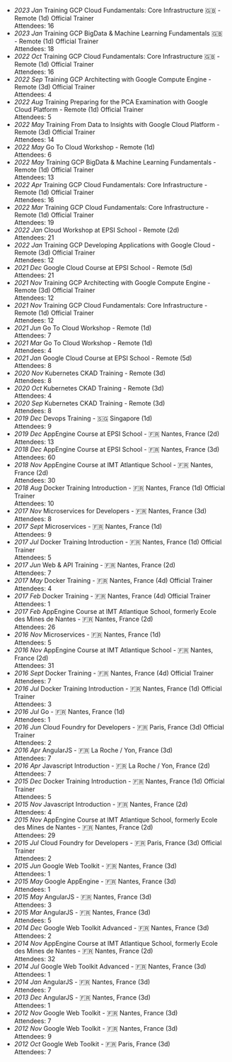 - _2023 Jan_ Training GCP Cloud Fundamentals: Core Infrastructure 🇬🇧 - Remote (1d)
<span class="detail-tag">Official Trainer</span>
<br>Attendees: 16
- _2023 Jan_ Training GCP BigData & Machine Learning Fundamentals 🇬🇧 - Remote (1d)
<span class="detail-tag">Official Trainer</span>
<br>Attendees: 18
- _2022 Oct_ Training GCP Cloud Fundamentals: Core Infrastructure 🇬🇧 - Remote (1d)
<span class="detail-tag">Official Trainer</span>
<br>Attendees: 16
- _2022 Sep_ Training GCP Architecting with Google Compute Engine - Remote (3d)
<span class="detail-tag">Official Trainer</span>
<br>Attendees: 4
- _2022 Aug_ Training Preparing for the PCA Examination with Google Cloud Platform - Remote (1d)
<span class="detail-tag">Official Trainer</span>
<br>Attendees: 5
- _2022 May_ Training From Data to Insights with Google Cloud Platform - Remote (3d)
<span class="detail-tag">Official Trainer</span>
<br>Attendees: 14
- _2022 May_ Go To Cloud Workshop - Remote (1d)
<br>Attendees: 6
- _2022 May_ Training GCP BigData & Machine Learning Fundamentals - Remote (1d)
<span class="detail-tag">Official Trainer</span>
<br>Attendees: 13
- _2022 Apr_ Training GCP Cloud Fundamentals: Core Infrastructure - Remote (1d)
<span class="detail-tag">Official Trainer</span>
<br>Attendees: 16
- _2022 Mar_ Training GCP Cloud Fundamentals: Core Infrastructure - Remote (1d)
<span class="detail-tag">Official Trainer</span>
<br>Attendees: 19
- _2022 Jan_ Cloud Workshop at EPSI School - Remote (2d)
<br>Attendees: 21
- _2022 Jan_ Training GCP Developing Applications with Google Cloud - Remote (3d)
<span class="detail-tag">Official Trainer</span>
<br>Attendees: 12
- _2021 Dec_ Google Cloud Course at EPSI School - Remote (5d)
<br>Attendees: 21
- _2021 Nov_ Training GCP Architecting with Google Compute Engine - Remote (3d)
<span class="detail-tag">Official Trainer</span>
<br>Attendees: 12
- _2021 Nov_ Training GCP Cloud Fundamentals: Core Infrastructure - Remote (1d)
<span class="detail-tag">Official Trainer</span>
<br>Attendees: 12
- _2021 Jun_ Go To Cloud Workshop - Remote (1d)
<br>Attendees: 7
- _2021 Mar_ Go To Cloud Workshop - Remote (1d)
<br>Attendees: 4
- _2021 Jan_ Google Cloud Course at EPSI School - Remote (5d)
<br>Attendees: 8
- _2020 Nov_ Kubernetes CKAD Training - Remote (3d)
<br>Attendees: 8
- _2020 Oct_ Kubernetes CKAD Training - Remote (3d)
<br>Attendees: 4
- _2020 Sep_ Kubernetes CKAD Training - Remote (3d)
<br>Attendees: 8
- _2019 Dec_ Devops Training - 🇸🇬 Singapore (1d)
<br>Attendees: 9
- _2019 Dec_ AppEngine Course at EPSI School - 🇫🇷 Nantes, France (2d)
<br>Attendees: 13
- _2018 Dec_ AppEngine Course at EPSI School - 🇫🇷 Nantes, France (3d)
<br>Attendees: 60
- _2018 Nov_ AppEngine Course at IMT Atlantique School - 🇫🇷 Nantes, France (2d)
<br>Attendees: 30
- _2018 Aug_ Docker Training Introduction - 🇫🇷 Nantes, France (1d)
<span class="detail-tag">Official Trainer</span>
<br>Attendees: 10
- _2017 Nov_ Microservices for Developers - 🇫🇷 Nantes, France (3d)
<br>Attendees: 8
- _2017 Sept_ Microservices - 🇫🇷 Nantes, France (1d)
<br>Attendees: 9
- _2017 Jul_ Docker Training Introduction - 🇫🇷 Nantes, France (1d)
<span class="detail-tag">Official Trainer</span>
<br>Attendees: 5
- _2017 Jun_ Web & API Training - 🇫🇷 Nantes, France (2d)
<br>Attendees: 7
- _2017 May_ Docker Training - 🇫🇷 Nantes, France (4d)
<span class="detail-tag">Official Trainer</span>
<br>Attendees: 4
- _2017 Feb_ Docker Training - 🇫🇷 Nantes, France (4d)
<span class="detail-tag">Official Trainer</span>
<br>Attendees: 1
- _2017 Feb_ AppEngine Course at IMT Atlantique School, formerly Ecole des Mines de Nantes - 🇫🇷 Nantes, France (2d)
<br>Attendees: 26
- _2016 Nov_ Microservices - 🇫🇷 Nantes, France (1d)
<br>Attendees: 5
- _2016 Nov_ AppEngine Course at IMT Atlantique School - 🇫🇷 Nantes, France (2d)
<br>Attendees: 31
- _2016 Sept_ Docker Training - 🇫🇷 Nantes, France (4d)
<span class="detail-tag">Official Trainer</span>
<br>Attendees: 7
- _2016 Jul_ Docker Training Introduction - 🇫🇷 Nantes, France (1d)
<span class="detail-tag">Official Trainer</span>
<br>Attendees: 3
- _2016 Jul_ Go - 🇫🇷 Nantes, France (1d)
<br>Attendees: 1
- _2016 Jun_ Cloud Foundry for Developers - 🇫🇷 Paris, France (3d)
<span class="detail-tag">Official Trainer</span>
<br>Attendees: 2
- _2016 Apr_ AngularJS - 🇫🇷 La Roche / Yon, France (3d)
<br>Attendees: 7
- _2016 Apr_ Javascript Introduction - 🇫🇷 La Roche / Yon, France (2d)
<br>Attendees: 7
- _2015 Dec_ Docker Training Introduction - 🇫🇷 Nantes, France (1d)
<span class="detail-tag">Official Trainer</span>
<br>Attendees: 5
- _2015 Nov_ Javascript Introduction - 🇫🇷 Nantes, France (2d)
<br>Attendees: 4
- _2015 Nov_ AppEngine Course at IMT Atlantique School, formerly Ecole des Mines de Nantes - 🇫🇷 Nantes, France (2d)
<br>Attendees: 29
- _2015 Jul_ Cloud Foundry for Developers - 🇫🇷 Paris, France (3d)
<span class="detail-tag">Official Trainer</span>
<br>Attendees: 2
- _2015 Jun_ Google Web Toolkit - 🇫🇷 Nantes, France (3d)
<br>Attendees: 1
- _2015 May_ Google AppEngine - 🇫🇷 Nantes, France (3d)
<br>Attendees: 1
- _2015 May_ AngularJS - 🇫🇷 Nantes, France (3d)
<br>Attendees: 3
- _2015 Mar_ AngularJS - 🇫🇷 Nantes, France (3d)
<br>Attendees: 5
- _2014 Dec_ Google Web Toolkit Advanced - 🇫🇷 Nantes, France (3d)
<br>Attendees: 2
- _2014 Nov_ AppEngine Course at IMT Atlantique School, formerly Ecole des Mines de Nantes - 🇫🇷 Nantes, France (2d)
<br>Attendees: 32
- _2014 Jul_ Google Web Toolkit Advanced - 🇫🇷 Nantes, France (3d)
<br>Attendees: 1
- _2014 Jan_ AngularJS - 🇫🇷 Nantes, France (3d)
<br>Attendees: 7
- _2013 Dec_ AngularJS - 🇫🇷 Nantes, France (3d)
<br>Attendees: 1
- _2012 Nov_ Google Web Toolkit - 🇫🇷 Nantes, France (3d)
<br>Attendees: 7
- _2012 Nov_ Google Web Toolkit - 🇫🇷 Nantes, France (3d)
<br>Attendees: 9
- _2012 Oct_ Google Web Toolkit - 🇫🇷 Paris, France (3d)
<br>Attendees: 7
